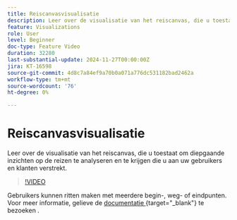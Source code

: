 ```yaml
---
title: Reiscanvasvisualisatie
description: Leer over de visualisatie van het reiscanvas, die u toestaat om diepgaande inzichten op de reizen te analyseren en te krijgen die u aan uw gebruikers en klanten verstrekt.
feature: Visualizations
role: User
level: Beginner
doc-type: Feature Video
duration: 32280
last-substantial-update: 2024-11-27T00:00:00Z
jira: KT-16598
source-git-commit: 4d8c7a84ef9a70b0a071a776dc531182bad2462a
workflow-type: tm+mt
source-wordcount: '76'
ht-degree: 0%

---
```



# Reiscanvasvisualisatie

Leer over de visualisatie van het reiscanvas, die u toestaat om diepgaande inzichten op de reizen te analyseren en te krijgen die u aan uw gebruikers en klanten verstrekt.

>[!VIDEO](https://video.tv.adobe.com/v/3440602/?learn=on)

Gebruikers kunnen ritten maken met meerdere begin-, weg- of eindpunten. Voor meer informatie, gelieve de [ documentatie ](https://experienceleague.adobe.com/en/docs/analytics-platform/using/cja-workspace/visualizations/journey-canvas/journey-canvas){target="_blank"} te bezoeken .